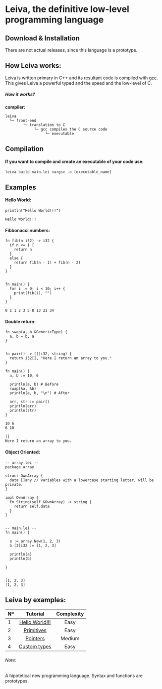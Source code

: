 # Leiva, the definitive low-level programming language
## Download & Installation
There are not actual releases, since this language is a prototype. 

## How Leiva works:
Leiva is written primary in C++ and its resultant code is compiled with [gcc](https://github.com/gcc-mirror/gcc). This gives Leiva a powerful typed and the speed and the low-level of C.

##### How it works?
**compiler:**
```
leiva
  └─ front-end
        └─ translation to C
             └─ gcc compiles the C source code
                  └─ executable
```

## Compilation

#### If you want to compile and create an executable of your code use:
```
leiva build main.lei <args> -o [executable_name]
```

## Examples
#### Hello World:
```
println("Hello World!!!")
```
```
Hello World!!!
```
#### Fibbonacci numbers:
```
fn fib(n i32) -> i32 {
  if n <= 1 {
    return n
  }
  else {
    return fib(n - 1) + fib(n - 2)
  }
}
  

fn main() {
  for i := 0; i < 10; i++ {
    print(fib(i), "")
  }
}

```
```
0 1 1 2 3 5 8 13 21 34
```

#### Double return:
```
fn swap(a, b &GenericType) {
  a, b = b, a
}
  

fn pair() -> ([]i32, string) { 
  return i32[], "Here I return an array to you."
}

fn main() {
  a, b := 10, 6

  println(a, b) # Before
  swap(&a, &b)
  println(a, b, "\n") # After

  arr, str := pair()
  println(arr)
  println(str)
}
```
```
10 6
6 10

[]
Here I return an array to you.
```

#### Object Oriented:
```
-- array.lei --
package array

struct OwnArray {
  data []any // variables with a lowercase starting letter, will be private.
}

impl OwnArray {
  fn String(self &OwnArray) -> string {
    return self.data
  }
}


-- main.lei --
fn main() {
  
  a := array.New(1, 2, 3)
  b [3]i32 := [1, 2, 3]
  
  println(a)
  println(b)
  
}
  
```
```
[1, 2, 3] 
[1, 2, 3]
```

## Leiva by examples:
| Nº            | Tutorial      | Complexity      |
| ------------- |:-------------:|:---------------:|
| 1             | [Hello World!!!](https://github.com/AlKiam/Leiva/tree/master/Examples/Hello%20World) | Easy |
| 2             | [Primitives](https://github.com/AlKiam/Leiva/tree/master/Examples/Primitives) | Easy |
| 3             | [Pointers](https://github.com/AlKiam/Leiva/tree/master/Examples/Pointers) | Medium |
| 4             | [Custom types](https://github.com/AlKiam/Leiva/tree/master/Examples/Custom%20Types) | Easy |

###### Note:
A hipotetical new programming language. Syntax and functions are prototypes.
